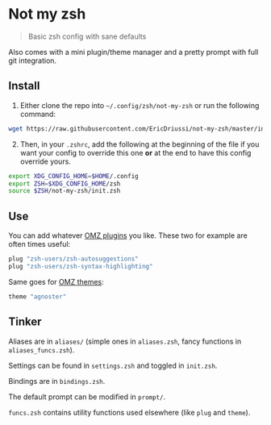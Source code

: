 # Not my zsh

> Basic zsh config with sane defaults

Also comes with a mini plugin/theme manager and a pretty prompt with full git integration.

## Install

1. Either clone the repo into `~/.config/zsh/not-my-zsh` or run the following command:

```sh
wget https://raw.githubusercontent.com/EricDriussi/not-my-zsh/master/install.sh -O install.sh && sh install.sh
```

2. Then, in your `.zshrc`, add the following at the beginning of the file if you want your config to override this one **or** at the end to have this config override yours.

```sh
export XDG_CONFIG_HOME=$HOME/.config
export ZSH=$XDG_CONFIG_HOME/zsh
source $ZSH/not-my-zsh/init.zsh
```

## Use

You can add whatever [OMZ plugins](https://github.com/ohmyzsh/ohmyzsh/tree/master/plugins) you like.
These two for example are often times useful:

```sh
plug "zsh-users/zsh-autosuggestions"
plug "zsh-users/zsh-syntax-highlighting"
```

Same goes for [OMZ themes](https://github.com/ohmyzsh/ohmyzsh/tree/master/themes):

```sh
theme "agnoster"
```

## Tinker

Aliases are in `aliases/` (simple ones in `aliases.zsh`, fancy functions in `aliases_funcs.zsh`).

Settings can be found in `settings.zsh` and toggled in `init.zsh`.

Bindings are in `bindings.zsh`.

The default prompt can be modified in `prompt/`.

`funcs.zsh` contains utility functions used elsewhere (like `plug` and `theme`).
